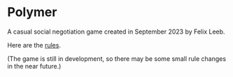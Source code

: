 # Polymer

A casual social negotiation game created in September 2023 by Felix Leeb.

Here are the [rules](Polymer.md).

(The game is still in development, so there may be some small rule changes in the near future.)

